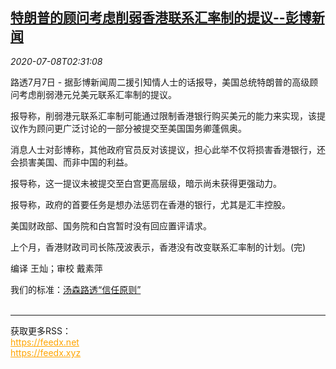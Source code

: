 <!--1594176941000-->
[特朗普的顾问考虑削弱香港联系汇率制的提议--彭博新闻](https://cn.reuters.com/article/hk-dollarpeg-usa-0707-tues-idCNKBS24909U)
------

<div><i>2020-07-08T02:31:08</i></div><div class="StandardArticleBody_body"><p>路透7月7日 - 据彭博新闻周二援引知情人士的话报导，美国总统特朗普的高级顾问考虑削弱港元兑美元联系汇率制的提议。 </p><p>报导称，削弱港元联系汇率制可能通过限制香港银行购买美元的能力来实现，该提议作为顾问更广泛讨论的一部分被提交至美国国务卿蓬佩奥。 </p><p>消息人士对彭博称，其他政府官员反对该提议，担心此举不仅将损害香港银行，还会损害美国、而非中国的利益。 </p><p>报导称，这一提议未被提交至白宫更高层级，暗示尚未获得更强动力。 </p><p>报导称，政府的首要任务是想办法惩罚在香港的银行，尤其是汇丰控股。 </p><p>美国财政部、国务院和白宫暂时没有回应置评请求。 </p><p>上个月，香港财政司司长陈茂波表示，香港没有改变联系汇率制的计划。(完) </p><div class="Attribution_container"><div class="Attribution_attribution"><p class="Attribution_content">编译 王灿；审校 戴素萍 </p></div></div><div class="StandardArticleBody_trustBadgeContainer"><span class="StandardArticleBody_trustBadgeTitle">我们的标准：</span><span class="trustBadgeUrl"><a href="https://www.thomsonreuters.cn/content/dam/openweb/documents/pdf/china/brochures/about-us-1.pdf">汤森路透“信任原则”</a></span></div></div><br><hr><div>获取更多RSS：<br><a href="https://feedx.net" style="color:orange" target="_blank">https://feedx.net</a> <br><a href="https://feedx.xyz" style="color:orange" target="_blank">https://feedx.xyz</a><br></div>
